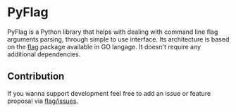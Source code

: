 # PyFlag

PyFlag is a Python library that helps with dealing with
command line flag arguments parsing, through simple to use
interface. Its architecture is based on the [flag](https://pkg.go.dev/flag) package
available in GO langage. It doesn't require any additional dependencies.

## Contribution
If you wanna support development feel free to add an issue or feature proposal via 
[flag/issues](github.com/m4reQ/flag/issues).
